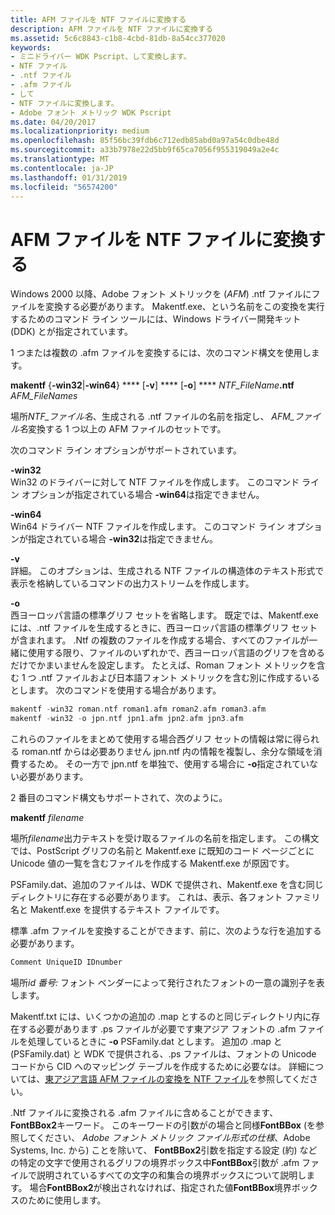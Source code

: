```yaml
---
title: AFM ファイルを NTF ファイルに変換する
description: AFM ファイルを NTF ファイルに変換する
ms.assetid: 5c6c8843-c1b8-4cbd-81db-8a54cc377020
keywords:
- ミニドライバー WDK Pscript、して変換します。
- NTF ファイル
- .ntf ファイル
- .afm ファイル
- して
- NTF ファイルに変換します。
- Adobe フォント メトリック WDK Pscript
ms.date: 04/20/2017
ms.localizationpriority: medium
ms.openlocfilehash: 85f56bc39fdb6c712edb85abd0a97a54c0dbe48d
ms.sourcegitcommit: a33b7978e22d5bb9f65ca7056f955319049a2e4c
ms.translationtype: MT
ms.contentlocale: ja-JP
ms.lasthandoff: 01/31/2019
ms.locfileid: "56574200"
---
```

# <a name="converting-afm-files-to-ntf-files"></a>AFM ファイルを NTF ファイルに変換する





Windows 2000 以降、Adobe フォント メトリックを (*AFM*) .ntf ファイルにファイルを変換する必要があります。 Makentf.exe、という名前をこの変換を実行するためのコマンド ライン ツールには、Windows ドライバー開発キット (DDK) とが指定されています。

1 つまたは複数の .afm ファイルを変換するには、次のコマンド構文を使用します。

**makentf** {**-win32**|**-win64**} **** \[**-v**\] **** \[**-o**\] **** <em>NTF\_FileName</em>**.ntf** *AFM\_FileNames*

場所*NTF\_ファイル名*、生成される .ntf ファイルの名前を指定し、 *AFM\_ファイル名*変換する 1 つ以上の AFM ファイルのセットです。

次のコマンド ライン オプションがサポートされています。

<a href="" id="-win32"></a>**-win32**  
Win32 のドライバーに対して NTF ファイルを作成します。 このコマンド ライン オプションが指定されている場合 **-win64**は指定できません。

<a href="" id="-win64"></a>**-win64**  
Win64 ドライバー NTF ファイルを作成します。 このコマンド ライン オプションが指定されている場合 **-win32**は指定できません。

<a href="" id="-v"></a>**-v**  
詳細。 このオプションは、生成される NTF ファイルの構造体のテキスト形式で表示を格納しているコマンドの出力ストリームを作成します。

<a href="" id="-o"></a>**-o**  
西ヨーロッパ言語の標準グリフ セットを省略します。 既定では、Makentf.exe には、.ntf ファイルを生成するときに、西ヨーロッパ言語の標準グリフ セットが含まれます。 .Ntf の複数のファイルを作成する場合、すべてのファイルが一緒に使用する限り、ファイルのいずれかで、西ヨーロッパ言語のグリフを含めるだけでかまいませんを設定します。 たとえば、Roman フォント メトリックを含む 1 つ .ntf ファイルおよび日本語フォント メトリックを含む別に作成するいるとします。 次のコマンドを使用する場合があります。

```cpp
makentf -win32 roman.ntf roman1.afm roman2.afm roman3.afm
makentf -win32 -o jpn.ntf jpn1.afm jpn2.afm jpn3.afm
```

これらのファイルをまとめて使用する場合西グリフ セットの情報は常に得られる roman.ntf からは必要ありません jpn.ntf 内の情報を複製し、余分な領域を消費するため。 その一方で jpn.ntf を単独で、使用する場合に **-o**指定されていない必要があります。

2 番目のコマンド構文もサポートされて、次のように。

**makentf** *filename*

場所*filename*出力テキストを受け取るファイルの名前を指定します。 この構文では、PostScript グリフの名前と Makentf.exe に既知のコード ページごとに Unicode 値の一覧を含むファイルを作成する Makentf.exe が原因です。

PSFamily.dat、追加のファイルは、WDK で提供され、Makentf.exe を含む同じディレクトリに存在する必要があります。 これは、表示、各フォント ファミリ名と Makentf.exe を提供するテキスト ファイルです。

標準 .afm ファイルを変換することができます、前に、次のような行を追加する必要があります。

```cpp
Comment UniqueID IDnumber
```

場所*id 番号:* フォント ベンダーによって発行されたフォントの一意の識別子を表します。

Makentf.txt には、いくつかの追加の .map とするのと同じディレクトリ内に存在する必要があります .ps ファイルが必要です東アジア フォントの .afm ファイルを処理しているときに **-o** PSFamily.dat とします。 追加の .map と (PSFamily.dat) と WDK で提供される、.ps ファイルは、フォントの Unicode コードから CID へのマッピング テーブルを作成するために必要なは。 詳細については、[東アジア言語 AFM ファイルの変換を NTF ファイル](converting-east-asian-afm-files-to-ntf-files.md)を参照してください。

.Ntf ファイルに変換される .afm ファイルに含めることができます、 **FontBBox2**キーワード。 このキーワードの引数がの場合と同様**FontBBox** (を参照してください、 *Adobe フォント メトリック ファイル形式の仕様*、Adobe Systems, Inc. から) ことを除いて、 **FontBBox2**引数を指定する設定 (約) などの特定の文字で使用されるグリフの境界ボックス中**FontBBox**引数が .afm ファイルで説明されているすべての文字の和集合の境界ボックスについて説明します。 場合**FontBBox2**が検出されなければ、指定された値**FontBBox**境界ボックスのために使用します。

 

 




